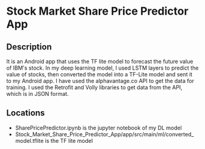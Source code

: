 # Stock Market Share Price Predictor App
## Description
It is an Android app that uses the TF lite model to forecast the future value of IBM's stock.
In my deep learning model, I used LSTM layers to predict the value of stocks, then converted the model into a TF-Lite model and sent it to my Android app.
I have used the alphavantage.co API to get the data for training. I used the Retrofit and Volly libraries to get data from the API, which is in JSON format.

## Locations
- SharePricePredictor.ipynb is the jupyter notebook of my DL model
- Stock_Market_Share_Price_Predictor_App/app/src/main/ml/converted_model.tflite is the TF lite model
